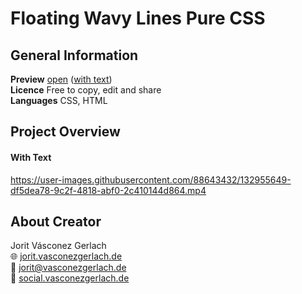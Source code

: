 # Floating Wavy Lines Pure CSS

## General Information
**Preview** [open](https://jorit.vasconezgerlach.de/host/floating-wavy-lines-pure-css-git/) ([with text](https://jorit.vasconezgerlach.de/host/floating-wavy-lines-pure-css-git/with-text/))\
**Licence** Free to copy, edit and share\
**Languages** CSS, HTML

## Project Overview
#### With Text
https://user-images.githubusercontent.com/88643432/132955649-df5dea78-9c2f-4818-abf0-2c410144d864.mp4

## About Creator
Jorit Vásconez Gerlach\
🌐 [jorit.vasconezgerlach.de](https://jorit.vasconezgerlach.de)\
📧 [jorit@vasconezgerlach.de](mailto:jorit@vasconezgerlach.de)\
🔗 [social.vasconezgerlach.de](https://social.vasconezgerlach.de)
